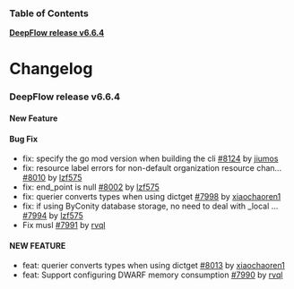 ### Table of Contents

**[DeepFlow release v6.6.4](#v6.6.4)**<br/>

# Changelog

### <a id="v6.6.4"></a>DeepFlow release v6.6.4

#### New Feature

#### Bug Fix
* fix:  specify the go mod version when building the cli [#8124](https://github.com/deepflowio/deepflow/pull/8124) by [jiumos](https://github.com/jiumos)
* fix: resource label errors for non-default organization resource chan… [#8010](https://github.com/deepflowio/deepflow/pull/8010) by [lzf575](https://github.com/lzf575)
* fix: end_point is null [#8002](https://github.com/deepflowio/deepflow/pull/8002) by [lzf575](https://github.com/lzf575)
* fix: querier converts types when using dictget [#7998](https://github.com/deepflowio/deepflow/pull/7998) by [xiaochaoren1](https://github.com/xiaochaoren1)
* fix: if using ByConity database storage, no need to deal with _local … [#7994](https://github.com/deepflowio/deepflow/pull/7994) by [lzf575](https://github.com/lzf575)
* Fix musl [#7991](https://github.com/deepflowio/deepflow/pull/7991) by [rvql](https://github.com/rvql)

#### NEW FEATURE
* feat: querier converts types when using dictget [#8013](https://github.com/deepflowio/deepflow/pull/8013) by [xiaochaoren1](https://github.com/xiaochaoren1)
* feat: Support configuring DWARF memory consumption [#7990](https://github.com/deepflowio/deepflow/pull/7990) by [rvql](https://github.com/rvql)
